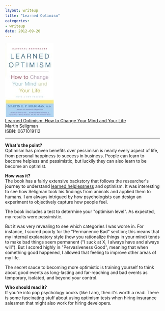 ```yaml
---
layout: writeup
title: "Learned Optimism"
categories:
- writeup
date: 2012-09-20
---
```


![](/static/learned-optimism.jpg)  
[Learned Optimism: How to Change Your Mind and Your Life][link]   
Martin Seligman    
ISBN: 0671019112    

---

**What's the point?**  
Optimism has proven benefits over pessimism is nearly every aspect of life, from 
personal happiness to success in business. People can learn to become helpless
and pessimistic, but luckily they can also learn to be become an optimist.
 
**How was it?**  
The book has a fairly extensive backstory that follows the researcher's journey to 
understand [learned helplessness][lh] and optimism. It was interesting to see how 
Seligman took his findings from animals and applied them to humans. I am always 
intrigued by how psychologists can design an experiment to objectively capture how
people feel.

[lh]: http://en.wikipedia.org/wiki/Learned_helplessness

The book includes a test to determine your "optimism level". As expected, my results were
pessimistic. 

But it was very revealing to see which categories I was worse in. For 
instance, I scored poorly for the "Permanence Bad" section; this means that my internal 
explanatory style (how you rationalize things in your mind) tends to make bad things 
seem permanent ("I suck at X, I always have and always will"). But I scored highly in 
"Pervasiveness Good", meaning that when something good happened, I allowed that feeling 
to improve other areas of my life.

The secret sauce to becoming more optimistic is training yourself to think about 
good events as long-lasting and far-reaching and bad events as temporary, isolated, and
beyond your control.
 
**Who should read it?**  
If you're into pop psychology books (like I am), then it's worth a read. There is some
fascinating stuff about using optimism tests when hiring insurance salesmen that might
also work for hiring developers.

[link]: http://www.amazon.com/exec/obidos/ASIN/1400078393/ref=nosim&tag=bookreview0a1-20